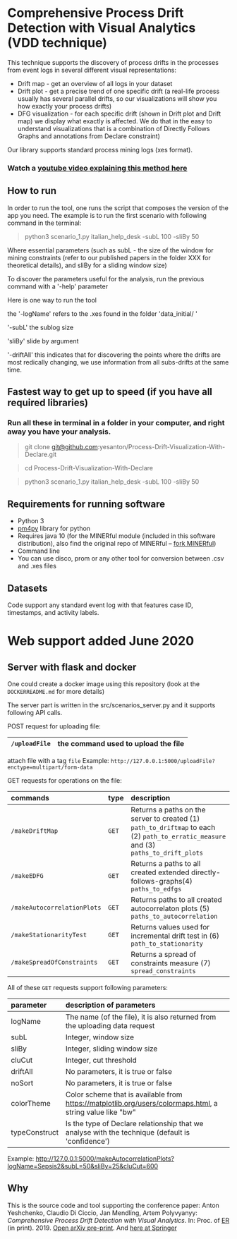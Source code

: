 # Comprehensive Process Drift Detection with Visual Analytics (VDD technique)

This technique supports the discovery of process drifts in the processes from event logs in several different visual representations:
- Drift map - get an overview of all logs in your dataset
- Drift plot - get a precise trend of one specific drift (a real-life process usually has several parallel drifts, so our visualizations will show you how exactly your process drifts)
- DFG visualization - for each specific drift (shown in Drift plot and Drift map) we display what exactly is affected. We do that in the easy to understand visualizations that is a combination of 
Directly Follows Graphs and annotations from Declare constraint)
 
Our library supports standard process mining logs (xes format).

### Watch a [youtube video explaining this method here](https://youtu.be/_AZpI_YTjO8)

## How to run

In order to run the tool, one runs the script that composes the version of the app you need. The example is to run the 
first scenario with following command in the terminal:

> python3 scenario_1.py italian_help_desk  -subL 100 -sliBy 50

Where essential parameters (such as subL - the size of the window for mining constraints (refer to our published papers in the folder XXX for theoretical details), and sliBy for a sliding window size)

To discover the parameters useful for the analysis, run the previous command with a \'-help\' parameter

Here is one way to run the tool

the '-logName' refers to the .xes found in the folder \'data_initial/ \'

\'-subL\' the sublog size

\'sliBy\' slide by argument

\'-driftAll\' this indicates that for discovering the points where the drifts are most redically changing, we use information from all subs-drifts at the same time.

## Fastest way to get up to speed (if you have all required libraries)

### Run all these in terminal in a folder in your computer, and right away you have your analysis.

> git clone git@github.com:yesanton/Process-Drift-Visualization-With-Declare.git

> cd Process-Drift-Visualization-With-Declare

> python3 scenario_1.py italian_help_desk  -subL 100 -sliBy 50



## Requirements for running software

- Python 3 
- [pm4py](https://github.com/pm4py) library for python 
- Requires java 10 (for the MINERful module (included in this software distribution), also find the original repo of MINERful – [fork MINERful](https://github.com/cdc08x/MINERful/wiki))
- Command line
- You can use disco, prom or any other tool for conversion between .csv and .xes files

## Datasets

Code support any standard event log with that features case ID, timestamps, and activity labels.

# Web support added June 2020
## Server with flask and docker

One could create a docker image using this repository (look at the `DOCKERREADME.md` for more details)

The server part is written in the src/scenarios_server.py and it supports following API calls. 

POST request for uploading file:

| `/uploadFile` | the command used to upload the file|
|:-----------------|:----------|

attach file with a tag `file`
Example: `http://127.0.0.1:5000/uploadFile?enctype=multipart/form-data`

GET requests for operations on the file:

| commands         | type      | description                       |
|:-----------------|:----------|:----------------------------------|
| `/makeDriftMap`  | `GET`     | Returns a paths on the server to created (1) `path_to_driftmap` to each (2) `path_to_erratic_measure` and (3) `paths_to_drift_plots`
| `/makeEDFG`      | `GET`     | Returns a paths to all created extended directly-follows-graphs(4) `paths_to_edfgs`
| `/makeAutocorrelationPlots`  | `GET`     | Returns paths to all created autocorrelaton plots (5) `paths_to_autocorrelation`
| `/makeStationarityTest`  | `GET`     | Returns values used for incremental drift test in (6) `path_to_stationarity`
| `/makeSpreadOfConstraints`  | `GET`     | Returns a spread of constraints measure (7) `spread_constraints`

All of these `GET` requests support following parameters:

| parameter | description of parameters                       |
|:----------|:----------------------------------|
| logName   | The name (of the file), it is also returned from the  uploading data request
| subL      | Integer, window size 
| sliBy     | Integer, sliding window size
| cluCut    | Integer, cut threshold
| driftAll  | No parameters, it is true or false
| noSort    | No parameters, it is true or false
| colorTheme| Color scheme that is available from https://matplotlib.org/users/colormaps.html, a string value like "bw"
| typeConstruct | Is the type of Declare relationship that we analyse with the technique (default is 'confidence')

Example: http://127.0.0.1:5000/makeAutocorrelationPlots?logName=Sepsis2&subL=50&sliBy=25&cluCut=600

## Why

This is the source code and tool supporting the conference paper:
Anton Yeshchenko, Claudio Di Ciccio, Jan Mendling, Artem Polyvyanyy: *Comprehensive Process Drift Detection with Visual Analytics*. In: Proc. of [ER](http://www.inf.ufrgs.br/er2019/) (in print). 2019. [Open arXiv pre-print](https://arxiv.org/abs/1907.06386). And [here at Springer](https://link.springer.com/chapter/10.1007/978-3-030-33223-5_11)


